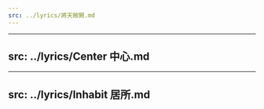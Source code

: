 ```yaml
---
src: ../lyrics/將天敞開.md
---
```

---
src: ../lyrics/Center 中心.md
---
---
src: ../lyrics/Inhabit 居所.md
---